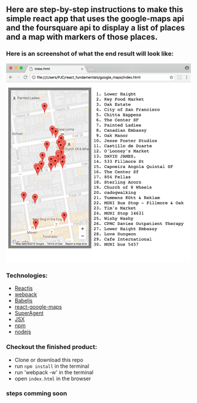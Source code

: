 ## Here are step-by-step instructions to make this simple react app that uses the google-maps api and the foursquare api to display a list of places and a map with markers of those places.

### Here is an screenshot of what the end result will look like:

![alt tag](https://github.com/PJC-1/maps/blob/master/pics/finished.png)

### Technologies:
- [Reactjs](https://facebook.github.io/react/)
- [webpack](https://webpack.github.io/)
- [Babeljs](https://babeljs.io/)
- [react-google-maps](https://github.com/tomchentw/react-google-maps)
- [SuperAgent](https://visionmedia.github.io/superagent/)
- [JSX](https://jsx.github.io/)
- [npm](https://github.com/npm/npm)
- [nodejs](https://nodejs.org/en/)


### Checkout the finished product:
- Clone or download this repo
- run `npm install` in the terminal
- run 'webpack -w' in the terminal
- open `index.html` in the browser

### steps comming soon
